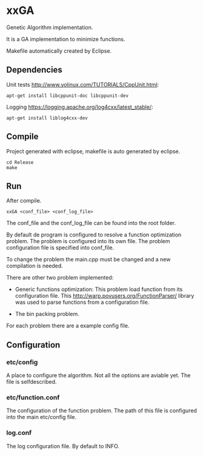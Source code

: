 # xxGA
Genetic Algorithm implementation.

It is a GA implementation to minimize functions.

Makefile automatically created by Eclipse.


## Dependencies

Unit tests http://www.yolinux.com/TUTORIALS/CppUnit.html:
```
apt-get install libcppunit-doc libcppunit-dev
```
Logging https://logging.apache.org/log4cxx/latest_stable/:
```
apt-get install liblog4cxx-dev 
```

## Compile

Project generated with eclipse, makefile is auto generated by eclipse.

```
cd Release
make
```

## Run
After compile.

```
xxGA <conf_file> <conf_log_file>
```

The conf_file and the conf_log_file can be found into the root folder.

By default de program is configured to resolve a function optimization problem. The problem is configured into
its own file. The problem configuration file is specified into conf_file.

To change the problem the main.cpp must be changed and a new compilation is needed.

There are other two problem implemented:
- Generic functions optimization:
This problem load function from its configuration file.
This http://warp.povusers.org/FunctionParser/ library was used to parse functions from a configuration file. 

- The bin packing problem.

For each problem there are a example config file.
 
## Configuration

### etc/config

A place to configure the algorithm. Not all the options are aviable yet. The file is selfdescribed.

### etc/function.conf

The configuration of the function problem. The path of this file is configured into the main etc/config file.

### log.conf
The log configuration file. By default to INFO.
